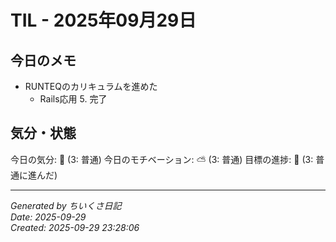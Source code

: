 # TIL - 2025年09月29日

## 今日のメモ
 - RUNTEQのカリキュラムを進めた
	 - Rails応用 5. 完了

## 気分・状態
今日の気分: 🙂 (3: 普通)
今日のモチベーション: ⛅ (3: 普通)
目標の進捗: 🌱 (3: 普通に進んだ)

---
*Generated by ちいくさ日記*  
*Date: 2025-09-29*  
*Created: 2025-09-29 23:28:06*
